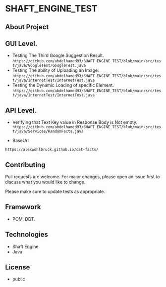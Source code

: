 # SHAFT_ENGINE_TEST
## About Project

## GUI Level.
- Testing The Third Google Suggestion Result.
  ```https://github.com/abdelhamed93/SHAFT_ENGINE_TEST/blob/main/src/test/java/GoogleTest/GoogleTest.java```
- Testing The ability of Uploading an Image.
 ```https://github.com/abdelhamed93/SHAFT_ENGINE_TEST/blob/main/src/test/java/InternetTest/InternetTest.java```
- Testing the Dynamic Loading of specific Element.
 ```https://github.com/abdelhamed93/SHAFT_ENGINE_TEST/blob/main/src/test/java/InternetTest/InternetTest.java```

## API Level.
- Verifying that Text Key value in Response Body is Not empty.
 ```https://github.com/abdelhamed93/SHAFT_ENGINE_TEST/blob/main/src/test/java/Services/RandomFacts.java```

- BaseUrl
```
https://alexwohlbruck.github.io/cat-facts/
```



## Contributing
Pull requests are welcome. For major changes, please open an issue first to discuss what you would like to change.

Please make sure to update tests as appropriate.

## Framework
- POM, DDT.
## Technologies
- Shaft Engine 
- Java

## License
- public 


